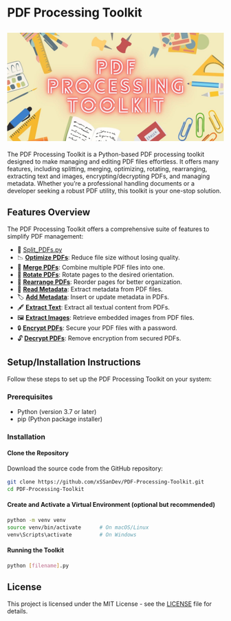 # PDF Processing Toolkit

## ![PDF](PDF-Processing-Toolkit/banner/PDF%20Processing%20Toolkit.jpg)

The PDF Processing Toolkit is a Python-based PDF processing toolkit designed to make managing and editing PDF files effortless. It offers many features, including splitting, merging, optimizing, rotating, rearranging, extracting text and images, encrypting/decrypting PDFs, and managing metadata. Whether you’re a professional handling documents or a developer seeking a robust PDF utility, this toolkit is your one-stop solution.

## Features Overview

The PDF Processing Toolkit offers a comprehensive suite of features to simplify PDF management:

- 📄 [Split_PDFs.py](src/Split_PDFs.py)
- 📉 [**Optimize PDFs**](src/Optimize_PDFs.py): Reduce file size without losing quality.
- 📑 [**Merge PDFs**](src/Merge_PDFs.py): Combine multiple PDF files into one.
- 🔄 [**Rotate PDFs**](src/Rotate_PDFs.py): Rotate pages to the desired orientation.
- 🔀 [**Rearrange PDFs**](src/Rearrange_PDFs.py): Reorder pages for better organization.
- 📝 [**Read Metadata**](src/Read_Metadata.py): Extract metadata from PDF files.
- 🏷️ [**Add Metadata**](src/Add_Metadata.py): Insert or update metadata in PDFs.
- 🖋️ [**Extract Text**](src/Extract_Text.py): Extract all textual content from PDFs.
- 🖼️ [**Extract Images**](src/Extract_Images.py): Retrieve embedded images from PDF files.
- 🔒 [**Encrypt PDFs**](src/Encrypt_PDFs.py): Secure your PDF files with a password.
- 🔓 [**Decrypt PDFs**](src/Decrypt_PDFs.py): Remove encryption from secured PDFs.

## Setup/Installation Instructions

Follow these steps to set up the PDF Processing Toolkit on your system:

### Prerequisites

- Python (version 3.7 or later)
- pip (Python package installer)

### Installation

#### Clone the Repository

Download the source code from the GitHub repository:

```bash
git clone https://github.com/xSSanDev/PDF-Processing-Toolkit.git
cd PDF-Processing-Toolkit
```
#### Create and Activate a Virtual Environment (optional but recommended)
```bash
python -m venv venv
source venv/bin/activate      # On macOS/Linux
venv\Scripts\activate         # On Windows
```
#### Running the Toolkit
```bash
python [filename].py
```
## License

This project is licensed under the MIT License - 
see the [LICENSE](PDF-Processing-Toolkit/LICENSE) file for details.
